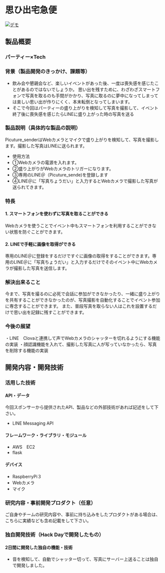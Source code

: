 # 思ひ出宅急便


[![デモ](http://img.youtube.com/vi/fhJ3x5P88Mo/0.jpg)](http://youtube.com/watch?v=fhJ3x5P88Mo)

## 製品概要
### パーティー×Tech

### 背景（製品開発のきっかけ、課題等）

- 飲み会や懇親会など、楽しいイベントがあった後、一度は喪失感を感じたことがあるのではないでしょうか。
  思い出を残すために、わざわざスマートフォンで写真を取るのも手間がかかり、写真に取るのに夢中になってしまっては楽しい思い出が作りにくく、本末転倒となってしまいます。
- そこで今回はパーティーの盛り上がりを検知して写真を撮影して、イベント終了後に喪失感を感じたらLINEに盛り上がった時の写真を送る

### 製品説明（具体的な製品の説明）
Picuture_senderはWebカメラとマイクで盛り上がりを検知して、写真を撮影します。撮影した写真はLINEに送られます。
- 使用方法
- ①Webカメラの電源を入れます。
- ②盛り上がりがWebカメラのトリガーになります。
- ③専用のLINE＠（Picuture_sende)を登録します
- ④LINE＠に「写真ちょうだい」と入力するとWebカメラで撮影した写真が送られてきます。

### 特長

#### 1. スマートフォンを使わずに写真を取ることができる
Webカメラを使うことでイベント中もスマートフォンを利用することができない状態を防ぐことができます。
#### 2. LINEで手軽に画像を取得ができる
専用のLINE＠に登録をするだけですぐに画像の取得をすることができます。専用のLINE＠に「写真ちょうだい」と入力するだけでそのイベント中にWebカメラが撮影した写真を送信します。

### 解決出来ること
今まで、写真を撮るのに必死で会話に参加ができなかったり、一緒に盛り上がりを共有することができなかったのが、写真撮影を自動化することでイベント参加に専念することができます。
また、普段写真を取らない人はこれを設置するだけで思い出を記録に残すことができます。

### 今後の展望
・LINE　Clovaと連携して声でWebカメラのシャッターを切れるようにする機能の実装
・顔認識機能を入れて、撮影した写真に人が写っていなかったら、写真を削除する機能の実装

## 開発内容・開発技術
### 活用した技術
#### API・データ
今回スポンサーから提供されたAPI、製品などの外部技術があれば記述をして下さい。

* LINE Messaging API

#### フレームワーク・ライブラリ・モジュール
* AWS　EC2
* flask


#### デバイス
* RaspberryPi３
* Webカメラ
* マイク

### 研究内容・事前開発プロダクト（任意）
ご自身やチームの研究内容や、事前に持ち込みをしたプロダクトがある場合は、こちらに実績なども含め記載をして下さい。

### 独自開発技術（Hack Dayで開発したもの）
#### 2日間に開発した独自の機能・技術
* 音を検知して、自動でシャッター切って、写真にサーバー上送ることは独自で開発しました。
